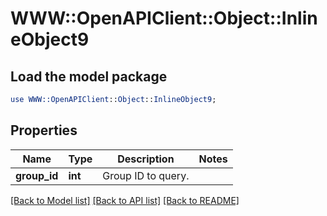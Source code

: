 # WWW::OpenAPIClient::Object::InlineObject9

## Load the model package
```perl
use WWW::OpenAPIClient::Object::InlineObject9;
```

## Properties
Name | Type | Description | Notes
------------ | ------------- | ------------- | -------------
**group_id** | **int** | Group ID to query. | 

[[Back to Model list]](../README.md#documentation-for-models) [[Back to API list]](../README.md#documentation-for-api-endpoints) [[Back to README]](../README.md)



